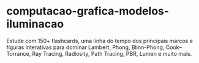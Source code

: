 # computacao-grafica-modelos-iluminacao
Estude com 150+ flashcards, uma linha do tempo dos principais marcos e figuras interativas para dominar Lambert, Phong, Blinn-Phong, Cook–Torrance, Ray Tracing, Radiosity, Path Tracing, PBR, Lumen e muito mais.
